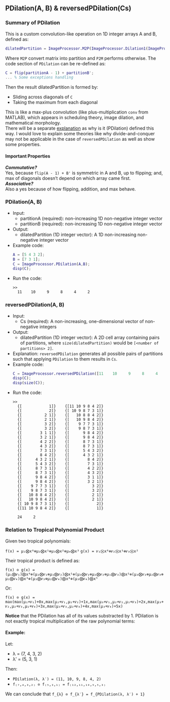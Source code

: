 
## PDilation(A, B) & reversedPDilation(Cs)  

### Summary of PDilation
This is a custom convolution-like operation on 1D integer arrays A and B, defined as:
```matlab
dilatedPartition = ImageProcessor.M2P(ImageProcessor.Dilation1(ImageProcessor.P2M(A),ImageProcessor.P2M(B)));
```
Where `M2P` convert matrix into partition and `P2M` performs otherwise.
The code section of `PDilation` can be re-defined as:
```matlab
C = flip(partitionA - 1) + partitionB';
... % Some exceptions handling
```
Then the result dilatedPartition is formed by:
- Sliding across diagonals of `C`  
- Taking the maximum from each diagonal

This is like a max-plus convolution (like plus-multiplication `conv` from MATLAB), which appears in scheduling theory, image dilation, and mathematical morphology.  
There will be a separate [explanation](https://github.com/zedttxj/Image-Processing-Tool-with-Matlab/blob/main/optional/PDilation-reversedPDilation.md) as why is it (PDilation) defined this way. I would love to explain some theories like why divide-and-conquer may not be applicable in the case of `reversedPDilation` as well as show some properties.  

#### Important Properties
***Commutative?***  
Yes, because `flip(A - 1) + B'` is symmetric in A and B, up to flipping; and, max of diagonals doesn’t depend on which array came first.  
***Associative?***  
Also a yes because of how flipping, addition, and max behave.  

### PDilation(A, B)
- Input:
  - partitionA (required): non-increasing 1D non-negative integer vector 
  - partitionB (required): non-increasing 1D non-negative integer vector  
- Output:
  - dilatedPartition (1D integer vector): A 1D non-increasing non-negative integer vector
- Example code:
  ```matlab
  A = [5 4 3 2];
  B = [7 3 1];
  C = ImageProcessor.PDilation(A,B);
  disp(C);
  ```
- Run the code:
  ```
  >> 
    11    10     9     8     4     2
  ```  

### reversedPDilation(A, B)
- Input:
  - Cs (required): A non-increasing, one-dimensional vector of non-negative integers  
- Output:
  - dilatedPartition (1D integer vector): A 2D cell array containing pairs of partitions, where `size(dilatedPartition)` would be `[<number of partitions> 2]`.
- Explanation: `reversedPDilation` generates all possible pairs of partitions such that applying `PDilation` to them results in `Cs`.
- Example code:
  ```matlab
  C = ImageProcessor.reversedPDilation([11    10     9     8     4     2]);
  disp(C);
  disp(size(C));
  ```
- Run the code:
  ```
  >>
    {[            1]}    {[11 10 9 8 4 2]}
    {[            2]}    {[ 10 9 8 7 3 1]}
    {[          2 1]}    {[   10 8 8 4 2]}
    {[          2 1]}    {[   10 9 8 4 2]}
    {[          3 2]}    {[    9 7 7 3 1]}
    {[          3 2]}    {[    9 8 7 3 1]}
    {[        3 1 1]}    {[      9 8 4 2]}
    {[        3 2 1]}    {[      9 8 4 2]}
    {[        4 2 2]}    {[      8 7 3 1]}
    {[        4 3 2]}    {[      8 7 3 1]}
    {[        7 3 1]}    {[      5 4 3 2]}
    {[        8 4 2]}    {[      4 3 2 1]}
    {[      4 3 2 1]}    {[        8 4 2]}
    {[      5 4 3 2]}    {[        7 3 1]}
    {[      8 7 3 1]}    {[        4 2 2]}
    {[      8 7 3 1]}    {[        4 3 2]}
    {[      9 8 4 2]}    {[        3 1 1]}
    {[      9 8 4 2]}    {[        3 2 1]}
    {[    9 7 7 3 1]}    {[          3 2]}
    {[    9 8 7 3 1]}    {[          3 2]}
    {[   10 8 8 4 2]}    {[          2 1]}
    {[   10 9 8 4 2]}    {[          2 1]}
    {[ 10 9 8 7 3 1]}    {[            2]}
    {[11 10 9 8 4 2]}    {[            1]}

    24     2
  ```  

### Relation to Tropical Polynomial Product

Given two tropical polynomials:

`f(x) = μ₁⨂x⁰⊕μ₂⨂x¹⊕μ₃⨂x²⊕μ₄⨂x³`
`g(x) = 𝜈₁⨂x⁰⊕𝜈₂⨂x¹⊕𝜈₃⨂x²`

Their tropical product is defined as:

`f(x) ⊙ g(x) = (μ₁⨂𝜈₁)⨂x⁰⊕(μ₂⨂𝜈₁⊕μ₁⨂𝜈₂)⨂x¹⊕(μ₃⨂𝜈₁⊕μ₂⨂𝜈₂⊕μ₁⨂𝜈₃)⨂x²⊕(μ₃⨂𝜈₂⊕μ₂⨂𝜈₃⊕μ₁⨂𝜈₄)⨂x³⊕(μ₃⨂𝜈₃⊕μ₂⨂𝜈₄)⨂x⁴⊕(μ₃⨂𝜈₄)⨂x⁵`

Or:

`f(x) ⊙ g(x) = max(max(μ₁+𝜈₁)+0x,max(μ₂+𝜈₁,μ₁+𝜈₂)+1x,max(μ₃+𝜈₁,μ₂+𝜈₂,μ₁+𝜈₃)+2x,max(μ₃+𝜈₂,μ₂+𝜈₃,μ₁+𝜈₄)+3x,max(μ₃+𝜈₃,μ₂+𝜈₄)+4x,max(μ₃+𝜈₄)+5x)`

**Notice** that the PDilation has all of its values substracted by 1. PDilation is not exactly tropical multiplication of the raw polynomial terms:  
#### Example:
Let:  
- λ = (7, 4, 3, 2)  
- λ′ = (5, 3, 1)

Then:  
- `PDilation(λ, λ′) = (11, 10, 9, 8, 4, 2)`
- `f₍₇,₄,₃,₂₎ ⊙ f₍₅,₃,₁₎ = f₍₁₂,₁₁,₁₀,₉,₅,₃₎`

We can conclude that `f_{λ} ⊙ f_{λ′} = f_{PDilation(λ, λ′) + 1}`
